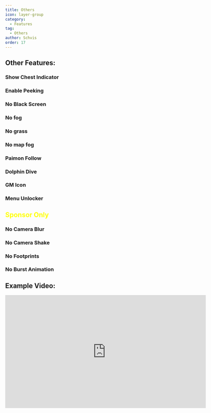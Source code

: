 ```yaml
---
title: Others
icon: layer-group
category:
  - Features
tag:
  - Others
author: Schvis
order: 17
---
```


## Other Features:
### Show Chest Indicator
### Enable Peeking
### No Black Screen
### No fog
### No grass
### No map fog
### Paimon Follow
### Dolphin Dive
### GM Icon
### Menu Unlocker
## <span style='color:yellow;'>Sponsor Only</span>
### No Camera Blur
### No Camera Shake
### No Footprints
### No Burst Animation

## Example Video:

<div class="iframe-container"><iframe width="640" height="360" src="https://www.youtube.com/embed/AjkJ8S8NHsI?list=PL5eI1Tb64p56g27qfYk7VuFTz4FK6YrKa" title="Korepi - Visuals/Other" frameborder="0" allow="accelerometer; autoplay; clipboard-write; encrypted-media; gyroscope; picture-in-picture; web-share" allowfullscreen></iframe></div>
